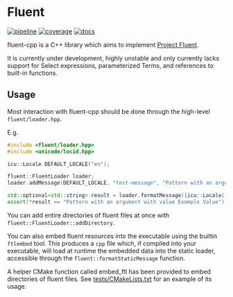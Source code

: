 # Fluent

[![pipeline](https://gitlab.com/bmwinger/fluent-cpp/badges/master/pipeline.svg)](https://gitlab.com/bmwinger/fluent-cpp/-/commits/master)
[![coverage](https://gitlab.com/bmwinger/fluent-cpp/badges/master/coverage.svg)](https://gitlab.com/bmwinger/fluent-cpp/-/commits/master)
[![docs](https://img.shields.io/badge/docs-doxygen-blue)](https://bmwinger.gitlab.io/fluent-cpp)

fluent-cpp is a C++ library which aims to implement [Project Fluent](https://projectfluent.org/).

It is currently under development, highly unstable and only currently lacks support for Select expressions, parameterized Terms, and references to built-in functions.

## Usage

Most interaction with fluent-cpp should be done through the high-level `fluent/loader.hpp`.

E.g.

```c++
#include <fluent/loader.hpp>
#include <unicode/locid.hpp>

icu::Locale DEFAULT_LOCALE("en");

fluent::FluentLoader loader;
loader.addMessage(DEFAULT_LOCALE, "test-message", "Pattern with an argument with value { $value }");

std::optional<std::string> result = loader.formatMessage({icu::Locale(), DEFAULT_LOCALE}, "test-message", {{"value", "Example Value"}});
assert(*result == "Pattern with an argument with value Example Value");
```

You can add entire directories of fluent files at once with `fluent::FluentLoader::addDirectory`.

You can also embed fluent resources into the executable using the builtin `ftlembed` tool. This produces a `cpp` file which, if compiled into your executable, will load at runtime the embedded data into the static loader, accessible through the `fluent::formatStaticMessage` function.

A helper CMake function called embed_ftl has been provided to embed directories of fluent files. See [tests/CMakeLists.txt](https://gitlab.com/bmwinger/fluent-cpp/-/blob/master/tests/CMakeLists.txt) for an example of its usage.
